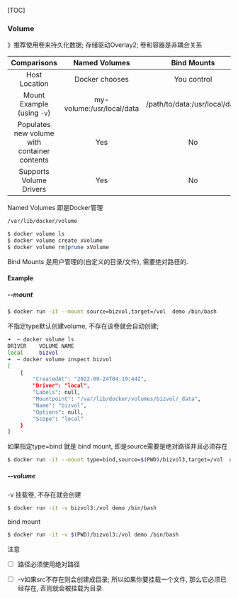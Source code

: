 [TOC]

### Volume

》推荐使用卷来持久化数据; 存储驱动Overlay2; 卷和容器是非耦合关系

|                 Comparisons                  |       Named Volumes       |          Bind Mounts          |
| :------------------------------------------: | :-----------------------: | :---------------------------: |
|                Host Location                 |      Docker chooses       |          You control          |
|          Mount Example (using `-v`)          | my-volume:/usr/local/data | /path/to/data:/usr/local/data |
| Populates new volume with container contents |            Yes            |              No               |
|           Supports Volume Drivers            |            Yes            |              No               |

Named Volumes 即是Docker管理

~~~bash
/var/lib/docker/volume
~~~

~~~bash
$ docker volume ls
$ docker volume create xVolume
$ docker volume rm|prune xVolume
~~~

Bind Mounts 是用户管理的(自定义的目录/文件), 需要绝对路径的.

#### Example

##### --mount

~~~bash
$ docker run -it --mount source=bizvol,target=/vol  demo /bin/bash
~~~

不指定type默认创建volume, 不存在该卷就会自动创建;  

~~~bash
➜  ~ docker volume ls
DRIVER    VOLUME NAME
local     bizvol
➜  ~ docker volume inspect bizvol
[
    {
        "CreatedAt": "2022-09-24T04:19:44Z",
        "Driver": "local",
        "Labels": null,
        "Mountpoint": "/var/lib/docker/volumes/bizvol/_data",
        "Name": "bizvol",
        "Options": null,
        "Scope": "local"
    }
]
~~~

如果指定type=bind 就是 bind mount, 即是source需要是绝对路径并且必须存在

~~~bash
$ docker run -it --mount type=bind,source=$(PWD)/bizvol3,target=/vol  demo /bin/bash
~~~

##### --volume

-v 挂载卷, 不存在就会创建

~~~bash
$ docker run -it -v bizvol3:/vol demo /bin/bash
~~~

bind mount

~~~bash
$ docker run -it -v $(PWD)/bizvol3:/vol demo /bin/bash
~~~

注意

- [ ] 路径必须使用绝对路径
- [ ] -v如果src不存在则会创建成目录; 所以如果你要挂载一个文件, 那么它必须已经存在, 否则就会被挂载为目录.

